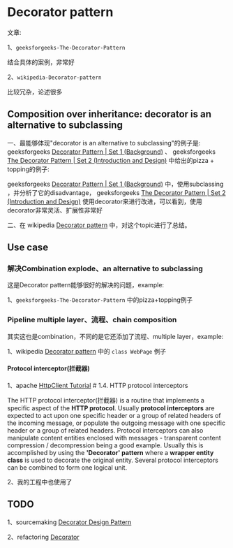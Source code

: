 # Decorator pattern

文章:

1、`geeksforgeeks-The-Decorator-Pattern`

结合具体的案例，非常好

2、`wikipedia-Decorator-pattern`

比较冗杂，论述很多

## Composition over inheritance: decorator is an alternative to subclassing

一、最能够体现"decorator is an alternative to subclassing"的例子是: geeksforgeeks [Decorator Pattern | Set 1 (Background)](https://www.geeksforgeeks.org/decorator-pattern/) 、 geeksforgeeks [The Decorator Pattern | Set 2 (Introduction and Design)](https://www.geeksforgeeks.org/the-decorator-pattern-set-2-introduction-and-design/) 中给出的pizza + topping的例子: 

geeksforgeeks [Decorator Pattern | Set 1 (Background)](https://www.geeksforgeeks.org/decorator-pattern/) 中，使用subclassing ，并分析了它的disadvantage， geeksforgeeks [The Decorator Pattern | Set 2 (Introduction and Design)](https://www.geeksforgeeks.org/the-decorator-pattern-set-2-introduction-and-design/) 使用decorator来进行改进，可以看到，使用decorator非常灵活、扩展性非常好

二、在 wikipedia [Decorator pattern](https://en.wikipedia.org/wiki/Decorator_pattern) 中，对这个topic进行了总结。

## Use case

### 解决Combination explode、an alternative to subclassing

这是Decorator pattern能够很好的解决的问题，example:

1、`geeksforgeeks-The-Decorator-Pattern` 中的pizza+topping例子



### Pipeline multiple layer、流程、chain composition

其实这也是combination，不同的是它还添加了流程、multiple layer，example:



1、wikipedia [Decorator pattern](https://en.wikipedia.org/wiki/Decorator_pattern) 中的 `class WebPage` 例子

#### Protocol interceptor(拦截器)



1、apache [HttpClient Tutorial](http://hc.apache.org/httpcomponents-client-ga/tutorial/html/index.html) # 1.4. HTTP protocol interceptors

The HTTP protocol interceptor(拦截器) is a routine that implements a specific aspect of the **HTTP protocol**. Usually **protocol interceptors** are expected to act upon one specific header or a group of related headers of the incoming message, or populate the outgoing message with one specific header or a group of related headers. Protocol interceptors can also manipulate content entities enclosed with messages - transparent content compression / decompression being a good example. Usually this is accomplished by using the **'Decorator' pattern** where a **wrapper entity class** is used to decorate the original entity. Several protocol interceptors can be combined to form one logical unit.

2、我的工程中也使用了

## TODO

1、sourcemaking [Decorator Design Pattern](https://sourcemaking.com/design_patterns/decorator)

2、refactoring [Decorator](https://refactoring.guru/design-patterns/decorator)

